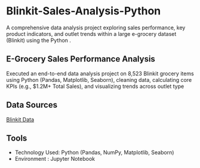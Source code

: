 # Blinkit-Sales-Analysis-Python
A comprehensive data analysis project exploring sales performance, key product indicators, and outlet trends within a large e-grocery dataset (Blinkit) using the Python .

## E-Grocery Sales Performance Analysis
Executed an end-to-end data analysis project on 8,523 Blinkit grocery items using Python (Pandas, Matplotlib, Seaborn), cleaning data, calculating core KPIs (e.g., $1.2M+ Total Sales), and visualizing trends across outlet type

## Data Sources
<a href ="https://github.com/sathwik-cherukuri/Blinkit-Sales-Analysis-Python/blob/main/BlinkIT%20Grocery%20Data.xlsx" >Blinkit Data</a>

## Tools
- Technology Used: Python (Pandas, NumPy, Matplotlib, Seaborn)
- Environment : Jupyter Notebook
